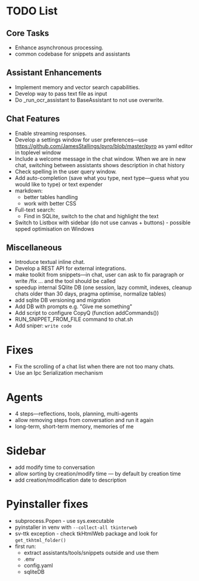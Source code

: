 # TODO List

## Core Tasks
- Enhance asynchronous processing.
- common codebase for snippets and assistants

## Assistant Enhancements
- Implement memory and vector search capabilities.
- Develop way to pass text file as input
- Do _run_ocr_assistant to BaseAssistant to not use overwrite.

## Chat Features
- Enable streaming responses.
- Develop a settings window for user preferences—use https://github.com/JamesStallings/pyro/blob/master/pyro as yaml editor in toplevel window
- Include a welcome message in the chat window. When we are in new chat, switching between assistants shows description in chat history
- Check spelling in the user query window.
- Add auto-completion (save what you type, next type—guess what you would like to type) or text expender 
- markdown:
  - better tables handling
  - work with better CSS
- Full-text search:
  - Find in SQLite, switch to the chat and highlight the text
- Switch to Listbox with sidebar (do not use canvas + buttons) - possible spped optimisation on Windows

## Miscellaneous
- Introduce textual inline chat.
- Develop a REST API for external integrations.
- make toolkit from snippets—in chat, user can ask to fix paragraph or write /fix ... and the tool should be called
- speedup internal SQlite DB (one session, lazy commit, indexes, cleanup chats older than 30 days, pragma optimise, normalize tables)
- add sqlite DB versioning and migration 
- Add DB with prompts e.g. "Give me something"
- Add script to configure CopyQ (function addCommands())
- RUN_SNIPPET_FROM_FILE command to chat.sh
- Add sniper: `write code`

# Fixes
- Fix the scrolling of a chat list when there are not too many chats.
- Use an Ipc Serialization mechanism

# Agents
- 4 steps—reflections, tools, planning, multi-agents
- allow removing steps from conversation and run it again
- long-term, short-term memory, memories of me

# Sidebar
- add modify time to conversation
- allow sorting by creation/modify time — by default by creation time
- add creation/modification date to description

# Pyinstaller fixes
- subprocess.Popen - use sys.executable
- pyinstaller in venv with `--collect-all tkinterweb`
- sv-ttk exception - check tkHtmlWeb package and look for `get_tkhtml_folder()`
- first run:
  - extract assistants/tools/snippets outside and use them
  - .env
  - config.yaml
  - sqliteDB

